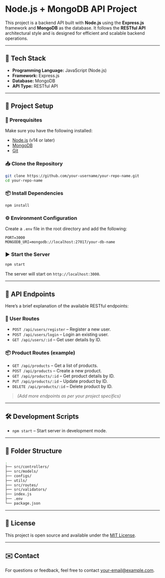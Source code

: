 # Node.js + MongoDB API Project

This project is a backend API built with **Node.js** using the **Express.js** framework and **MongoDB** as the database. It follows the **RESTful API** architectural style and is designed for efficient and scalable backend operations.

---

## 🚀 Tech Stack

- **Programming Language:** JavaScript (Node.js)
- **Framework:** Express.js
- **Database:** MongoDB
- **API Type:** RESTful API

---

## 📁 Project Setup

### 🔧 Prerequisites

Make sure you have the following installed:

- [Node.js](https://nodejs.org/) (v14 or later)
- [MongoDB](https://www.mongodb.com/)
- [Git](https://git-scm.com/)

### 📥 Clone the Repository

```bash
git clone https://github.com/your-username/your-repo-name.git
cd your-repo-name
```

### 📦 Install Dependencies

```bash
npm install
```

### ⚙️ Environment Configuration

Create a `.env` file in the root directory and add the following:

```env
PORT=3000
MONGODB_URI=mongodb://localhost:27017/your-db-name
```

### ▶️ Start the Server

```bash
npm start
```

The server will start on `http://localhost:3000`.

---

## 📌 API Endpoints

Here’s a brief explanation of the available RESTful endpoints:

### 👤 User Routes

- `POST /api/users/register` – Register a new user.
- `POST /api/users/login` – Login an existing user.
- `GET /api/users/:id` – Get user details by ID.

### 📦 Product Routes (example)

- `GET /api/products` – Get a list of products.
- `POST /api/products` – Create a new product.
- `GET /api/products/:id` – Get product details by ID.
- `PUT /api/products/:id` – Update product by ID.
- `DELETE /api/products/:id` – Delete product by ID.

> *(Add more endpoints as per your project specifics)*

---

## 🛠️ Development Scripts

- `npm start` – Start server in development mode.

---

## 📂 Folder Structure

```bash
.
├── src/controllers/
├── src/models/
├── configs/
├── utils/
├── src/routes/
├── src/validators/
├── index.js
├── .env
└── package.json
```

---

## 📃 License

This project is open source and available under the [MIT License](LICENSE).

---

## ✉️ Contact

For questions or feedback, feel free to contact [your-email@example.com](mailto:your-email@example.com).
